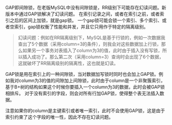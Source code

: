 GAP即间隙锁，在老版MySQL中没有间隙锁是，RR级别下可能存在幻读问题。新版本中通过GAP锁解决了幻读问题。
在索引记录之间，或者在索引之前，或者索引之后的区间上加锁，就是gap锁。
一个gap锁可能会锁一个索引、多个索引、或者空索引，gap锁权衡了性能和并发，并且它只用作于特定的隔离级别。
> 幻读问题：例如在RR隔离级别下，MySQL是基于行锁的，例如一次数据我查出了5个数据（采用column=3的条件），则我会对这些数据加上行锁，那么如果另一个事务对表插入了column为3的值，此时由于插入没有写锁，所以插入成功了。那么第二次（采用column=3）查询时会出现了6个数据，这就破坏了RR隔离级别的隔离性，这也就是幻读。

GAP锁是用在索引上的一种间隙锁，当对数据加写锁时同时也会加上GAP锁。例如我对column为3的值的间隙加上间隙锁，此时由于column是一个非聚簇索引，基于B+树的结构如果这个时候你要插入一个column为3的数据，此时会被GAP锁相排斥。
对于没有索引的字段，则会对所有行加GAP锁，使得整个表无法插入数据。
​

注意如果你的column是主键索引或者唯一索引，此时不会使用GAP锁，这是由于索引约束了这个字段的唯一性，因此不存在幻读问题。
